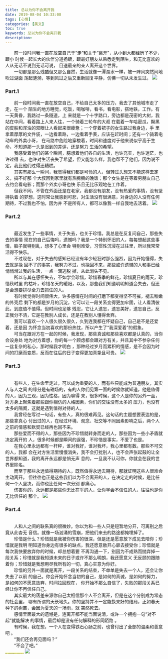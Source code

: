 ```yaml
---
title: 总以为你不会离开我
date: 2019-08-04 10:33:08
tags: [心情]
categories: [美文]
toc: true
keywords: 总以为你不会离开我
description: 
---
```

&emsp;&emsp;前一段时间我一直在放空自己于“走”和关于“离开”，从小到大都经历了不少，跟小
时候一起长大的伙伴分道扬镳，跟最好朋友从熟悉走到陌生，和无比喜欢的人从无话不说到无话可说，
目送最亲的亲人离开这个世界。 <br/>
&emsp;&emsp;一切都是那么残酷但又那么自然，生活就像一潭湖水一样，被一阵风突然间地吹过湖面
荡起涟漪，等到风过之后又重新回复平静，仿佛一切从未发生过。
![](https://source.unsplash.com/random/1600x900)
### Part.1
&emsp;&emsp;前一段时间我一直在放空自己，不给自己太多的压力，我去了其他城市走了走，在一个
陌生的地方睡觉，吃饭，喝咖啡，看书，看电影，搭地铁，工作。有一天黄昏，我路过一条隧道，上
来就是一个十字路口，旁边都是茂密的大树，我站在中间，看着路上人来人往，一个骑着三轮车的大叔
在载着一车哈密瓜，黝黑的皮肤和浑浊的双眼让人看起来很疲惫；一个穿着裙子的女生路过我身边，手
里拿着厚厚的文件袋，一边看着路，一边看着手表，应该在赶时间；还有一个骑着电动车的外卖小哥，
在马路中危险地穿梭着，时间和速度对于他来说似乎高于生命，不知道那一头是迟到的差评，还是努力
生活的希望。
<br>&emsp;&emsp;我感受着他们的某个瞬间，臆想着他们各自的生活，也许充实，也许迷茫，也许过得
去，也许对生活丧失了希望，但又能怎么样，我也帮不了他们，因为说不定，我比他们过得还糟糕。
<br>&emsp;&emsp;其实有那么一瞬间，我觉得我们都是可怜的人，但转过头想又不能这样去定义，搞不好那
个大叔回到家里就有热腾腾的晚饭；那个女生是在等着男朋友自己去约会看电影；而那个外卖小哥也快
乐且无比乐观地在工作着。
<br>&emsp;&emsp;但我不同，不管在外面还是在老家，我都没有朋友，没有热爱的事情，没有坚持执着
的梦想，这时常让我感到可悲，对生活没有很满意，对身边的人没有任何期待，不过我也不怕，因为并
不是所有人，都可以像我一样自我地去活着。
![](https://images.unsplash.com/photo-1559577480-e906545f6f05?ixlib=rb-1.2.1&ixid=eyJhcHBfaWQiOjEyMDd9&auto=format&fit=crop&w=500&q=60)
### Part.2
<br>&emsp;&emsp;最近发生了一些事情，关于失去，也关于珍惜。我总是在反复问自己，那些失去的事情
现在的自己后悔吗，遗憾吗？我是一个特别怀旧的人，每每想起这些事情，脑子就特别乱，想多了心里会
特别难受，习惯性沉浸在过往里，所以我常常活得不快乐。
<br>&emsp;&emsp;不过现在，对于失去的感知已经没有年少轻狂时那么强烈，因为开始懂得，失去就是挽
回不了的事实，我努力不过，也挽回不来，那些或许遗憾的人和事已经悄悄滑过我的生活，一点一滴逃脱
掉，从此消失不见。
<br>&emsp;&emsp;所以与其在感怀失去，不如学会珍惜，珍惜春季的鲜花，珍惜夏日的雨天，珍惜秋时里
的枯叶，珍惜冬天的暖阳，以及，那些我们知道明明知道会失去，但还是会想要拼尽全力去抓住的人。
<br>&emsp;&emsp;有时候觉得时间很伟大，许多感情在时间的打磨下都变得坚不可摧，褪去稚嫩的外壳后
剩下的都是岁月的沉淀，它可以让一段关系变得更加牢固，让人看清彼此，到底值不值得。但时间也足够
残忍，它让人遗忘，遗忘美好，遗忘自己，反正我分不清，它是在教别人成长，还是在教别人懂得舍弃。
<br>&emsp;&emsp;我可以喜欢一个人很久很久很久，久到连我都在怀疑自己，自己是不是还爱着，还是因
为怀念当初喜欢的那份热忱，所以产生了“我深爱着”的假象。
<br>&emsp;&emsp;可当在跟对方在一起的时候，我发现，那些真诚和那些喜欢都是认真的，当你会设身处
地为对方着想，你的每一个顾虑都会跟对方有关，并且其中不参杂任何一丝复杂的私心，那时候我才明白
，那种经过岁月而累积的情感，是不会因为时间的打磨而变质，反而在往后的日子变得更加真挚且可贵。
![](https://images.unsplash.com/photo-1560161693-1cff2fa1c1c7?ixlib=rb-1.2.1&ixid=eyJhcHBfaWQiOjEyMDd9&auto=format&fit=crop&w=500&q=60)
### Part.3
<br>&emsp;&emsp;有些人，在生命里走过，可以成为重要的人，而有些只能成为普通朋友，其实人与人之间
的缘分是有磁场的，有的人你们见第一面的时候你就知道，他是值得的人，因为三观，因为性格，因为聊得
来，很多时候，这个人是你的另外一面，对方身上聚焦着那些跟你相仿的人格因素，你们的交往没有太多的
压力，也没有太多的隔阂，这就是遇到值得对待的人。
<br>&emsp;&emsp;我曾经在写过一句话，有些人，真的很难再见。这句话的主题想要表达的是，那些拿真心
付出过的人，在经过环境、观念、社交等不同因素影响之后，两个人之前的情感和默契已经再也回不来。
<br>&emsp;&emsp;那些爱而不得的人，那些因为不珍惜就转身而走的人，那些因为一些小矛盾就决定离开的
人，很多时候都是瞬间的逞强，不珍惜是事实，不爱了也是。
<br>&emsp;&emsp;在我心里永远都有一杆秤，谁对我好，谁对我坏，我心里都有数。那些不可交的人，我都
会在对方生活里慢慢消失，我不会打扰别人，也不会声张起鼓的让全世界都知道，我的离开永远都是悄无声
息的，一旦我不认可你，你就会在我的世界里除名。
<br>&emsp;&emsp;而至于那些永远值得期待的人，既然值得永远去期待，那就证明这些人很难会主动离开。
但往往也正是这些我们以为不会离开的人，在决定走的时候，是比任何一个人坚决，而你也比任何一次分别
都痛心。
<br>&emsp;&emsp;伤害你的，永远都是那些你无比在乎的人，让你学会不信任的人，往往也是你无比信任的
那个。
![](https://images.unsplash.com/photo-1563699498778-aa8246fa5456?ixlib=rb-1.2.1&ixid=eyJhcHBfaWQiOjEyMDd9&auto=format&fit=crop&w=500&q=60)
### Part.4
<br>&emsp;&emsp;人和人之间的联系真的很微妙。你以为和一些人只是短暂地分开，可离别之后竟从此杳无
音信。就像一场汹涌的雪崩，把他们来去的路途都掩埋掉了。
<br>&emsp;&emsp;珍惜是什么？珍惜就是我被你伤害的很深，但是还是愿意放下成见去陪你；珍惜就是我明
明知道你身边有很多的缺点，我还愿意敞开心扉去接受你；珍惜就是每次我快要放弃你的时候，却总想着要
不再沟通一下，别因为不成熟而抛弃掉一段关系；珍惜就是我知道未来的日子或许不那么明朗，我还愿意义
无反顾的跟随着你；珍惜就是我想用尽我所有的一切，真心实意为你好。
<br>&emsp;&emsp;珍惜的另外一面就是离开，一段关系的结束，不单单是失去一个人，还会让你失去了以前
的自己。你会开始怀念当初的自己，是如何的真诚，是如何的努力，是如何的不愿意放弃，时间拉回现在，
你开始不那么自信了，失败的那段关系已经让你不再信任自己。
<br>&emsp;&emsp;其实最大的落差来源你自己太相信那个人不会离开，但是在这个分别成为常态的社会里，
哪有所谓的天长地久。你的坚持并不一定能换来好的结局，正如春天种下的树苗，会因为夏天的一场雨，就
突然死去。
<br>&emsp;&emsp;感情里面最大的遗憾是，连离开都不能当面说清，或许一个拥抱一句“对不起”就能解决
的事情，最后却是没有任何解释的形同陌路 。
<br>&emsp;&emsp;有时候，我在想，一个人在变得铁石心肠之前，也曾付出了全部的温柔和善意吧 。
<br>&emsp;&emsp;“我们还会再见面吗？”
<br>&emsp;&emsp;“不会了吧。”
<br/>
<span style="font-size:0.1rem; background:yellow;">**特别说明：本文原创作者来自我的好朋友邱大深，
欢迎关注作者公众号、转载、分享**</span>
![](https://mmbiz.qpic.cn/mmbiz_png/iaAdicAJVmcNHAzFfFr80WFJbsoyFyMdI9VHUDTP3NNOnsXpPeuhO2trHuQlPGhNm6fGlmtKrnVSKAhTQibFHJzxA/640?wx_fmt=png&tp=webp&wxfrom=5&wx_lazy=1&wx_co=1)

